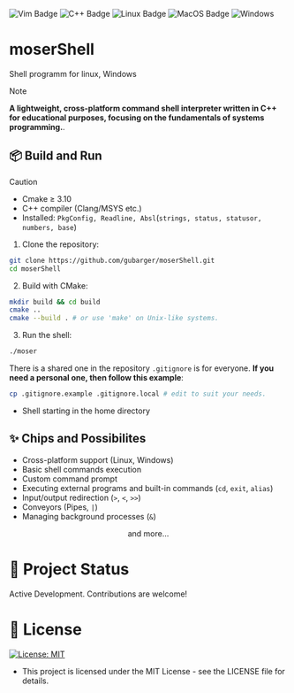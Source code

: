 ![Vim Badge](https://img.shields.io/badge/VIM-%2311AB00.svg?&style=for-the-badge&logo=vim&logoColor=white)
![C++ Badge](https://img.shields.io/badge/C%2B%2B-00599C?style=for-the-badge&logo=c%2B%2B&logoColor=white)
![Linux Badge](https://img.shields.io/badge/Linux-FCC624?style=for-the-badge&logo=linux&logoColor=black)
![MacOS Badge](https://img.shields.io/badge/mac%20os-000000?style=for-the-badge&logo=apple&logoColor=white)
![Windows](https://img.shields.io/badge/Windows-0078D6?style=for-the-badge&logo=windows&logoColor=white)

# moserShell
Shell programm for linux, Windows  
> [!NOTE]
> **A lightweight, cross-platform command shell interpreter written in C++ for educational purposes, focusing on the fundamentals of systems programming.**.  

## 📦 Build and Run
> [!CAUTION]
> - Cmake ≥ 3.10
> - C++ compiler (Clang/MSYS etc.)
> - Installed: `PkgConfig, Readline, Absl`(`strings, status, statusor, numbers, base`)

1) Clone the repository:
```bash
git clone https://github.com/gubarger/moserShell.git
cd moserShell
```

2) Build with CMake:
```bash
mkdir build && cd build
cmake ..
cmake --build . # or use 'make' on Unix-like systems.
```

3) Run the shell:
```bash
./moser
```

There is a shared one in the repository `.gitignore` is for everyone. **If you need a personal one, then follow this example**:
```bash
cp .gitignore.example .gitignore.local # edit to suit your needs.
```  

- Shell starting in the home directory

## ✨ Chips and Possibilites
- Cross-platform support (Linux, Windows)
- Basic shell commands execution
- Custom command prompt
- Executing external programs and built-in commands (`cd`, `exit`, `alias`)
- Input/output redirection (`>`, `<`, `>>`)
- Conveyors (Pipes, `|`)
- Managing background processes (`&`)  

<div align="center">
  and more...
</div>  

# 🚧 Project Status
Active Development. Contributions are welcome!

# 📄 License
[![License: MIT](https://img.shields.io/badge/License-MIT-yellow.svg)](https://opensource.org/licenses/MIT)  
- This project is licensed under the MIT License - see the LICENSE file for details.
